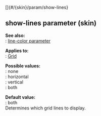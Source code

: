 []{#/{skin}/param/show-lines}    
## show-lines parameter (skin)    
**See also:**    
:   [line-color parameter](/ref/%7Bskin%7D/param/line-color.md)    
<!-- -->    
**Applies to:**    
:   [Grid](/ref/%7Bskin%7D/control/grid.md)    
<!-- -->    
**Possible values:**    
:   none    
:   horizontal    
:   vertical    
:   both    
<!-- -->    
**Default value:**    
:   both    
Determines which grid lines to display.  
